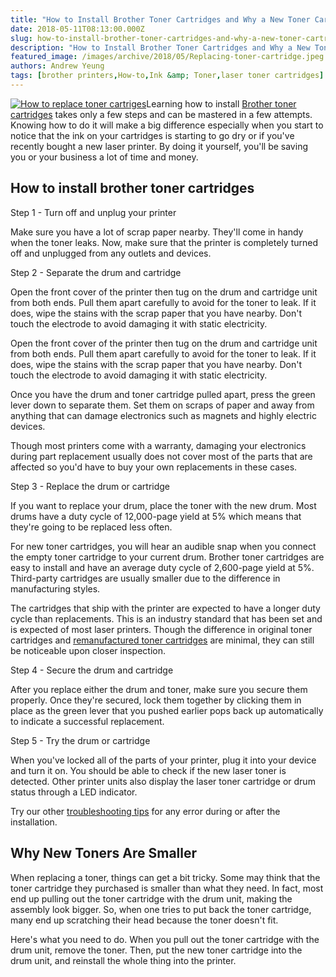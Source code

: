 ```yaml
---
title: "How to Install Brother Toner Cartridges and Why a New Toner Cartridge Is Smaller Than the Original?"
date: 2018-05-11T08:13:00.000Z
slug: how-to-install-brother-toner-cartridges-and-why-a-new-toner-cartridge-is-smaller-than-the-original
description: "How to Install Brother Toner Cartridges and Why a New Toner Cartridge Is Smaller Than the Original?"
featured_image: /images/archive/2018/05/Replacing-toner-cartridge.jpeg
authors: Andrew Yeung
tags: [brother printers,How-to,Ink &amp; Toner,laser toner cartridges]
---
```


[![How to replace toner cartriges](/blog/images/Replacing-toner-cartridge.jpeg "How to replace toner cartriges")](/blog/images/Replacing-toner-cartridge.jpeg)Learning how to install [Brother toner cartridges](https://www.compandsave.com/brother?utm%5Fmedium=social&utm%5Fsource=blog) takes only a few steps and can be mastered in a few attempts. Knowing how to do it will make a big difference especially when you start to notice that the ink on your cartridges is starting to go dry or if you've recently bought a new laser printer. By doing it yourself, you'll be saving you or your business a lot of time and money.

## How to install brother toner cartridges

Step 1 - Turn off and unplug your printer

Make sure you have a lot of scrap paper nearby. They'll come in handy when the toner leaks. Now, make sure that the printer is completely turned off and unplugged from any outlets and devices.

Step 2 - Separate the drum and cartridge

Open the front cover of the printer then tug on the drum and cartridge unit from both ends. Pull them apart carefully to avoid for the toner to leak. If it does, wipe the stains with the scrap paper that you have nearby. Don't touch the electrode to avoid damaging it with static electricity. 

Open the front cover of the printer then tug on the drum and cartridge unit from both ends. Pull them apart carefully to avoid for the toner to leak. If it does, wipe the stains with the scrap paper that you have nearby. Don't touch the electrode to avoid damaging it with static electricity.

Once you have the drum and toner cartridge pulled apart, press the green lever down to separate them. Set them on scraps of paper and away from anything that can damage electronics such as magnets and highly electric devices.

Though most printers come with a warranty, damaging your electronics during part replacement usually does not cover most of the parts that are affected so you'd have to buy your own replacements in these cases. 

Step 3 - Replace the drum or cartridge

If you want to replace your drum, place the toner with the new drum. Most drums have a duty cycle of 12,000-page yield at 5% which means that they're going to be replaced less often. 

For new toner cartridges, you will hear an audible snap when you connect the empty toner cartridge to your current drum. Brother toner cartridges are easy to install and have an average duty cycle of 2,600-page yield at 5%. Third-party cartridges are usually smaller due to the difference in manufacturing styles.

The cartridges that ship with the printer are expected to have a longer duty cycle than replacements. This is an industry standard that has been set and is expected of most laser printers. Though the difference in original toner cartridges and [remanufactured toner cartridges](https://www.compandsave.com/help&utm%5Fmedium=social&utm%5Fsource=blog#rema-comp-2) are minimal, they can still be noticeable upon closer inspection. 

Step 4 - Secure the drum and cartridge

After you replace either the drum and toner, make sure you secure them properly. Once they're secured, lock them together by clicking them in place as the green lever that you pushed earlier pops back up automatically to indicate a successful replacement.

Step 5 - Try the drum or cartridge

When you've locked all of the parts of your printer, plug it into your device and turn it on. You should be able to check if the new laser toner is detected. Other printer units also display the laser toner cartridge or drum status through a LED indicator. 

Try our other [troubleshooting tips](https://www.compandsave.com/troubleshooting-remanufactured-ink-toner?utm%5Fmedium=social&utm%5Fsource=blog#tonerCartridge) for any error during or after the installation. 

## Why New Toners Are Smaller

When replacing a toner, things can get a bit tricky. Some may think that the toner cartridge they purchased is smaller than what they need. In fact, most end up pulling out the toner cartridge with the drum unit, making the assembly look bigger. So, when one tries to put back the toner cartridge, many end up scratching their head because the toner doesn't fit.

Here's what you need to do. When you pull out the toner cartridge with the drum unit, remove the toner. Then, put the new toner cartridge into the drum unit, and reinstall the whole thing into the printer.